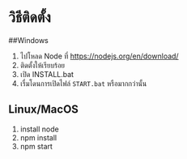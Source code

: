 # วิธีติดตั้ง
##Windows
1. ไปโหลด Node ที่ https://nodejs.org/en/download/
2. ติดตั้งให้เรียบร้อย
4. เปิด INSTALL.bat
5. เรื่มโดนการเปิดไฟล์ `START.bat` หรือมากกว่านั้น

## Linux/MacOS
1. install node
2. npm install
3. npm start
